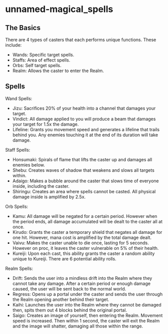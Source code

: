 # unnamed-magical_spells

## The Basics

There are 4 types of casters that each performs unique functions. These include:

- Wands: Specific target spells.
- Staffs: Area of effect spells.
- Orbs: Self target spells.
- Realm: Allows the caster to enter the Realm.

## Spells

Wand Spells:

- Jizu: Sacrifices 20% of your health into a channel that damages your target.
- Vindict: All damage applied to you will produce a beam that damages your target for 1.5x the damage.
- Lifeline: Grants you movement speed and generates a lifeline that trails behind you. Any enemies touching it at the end of its duration will take damage.

Staff Spells:

- Honsumaki: Spirals of flame that lifts the caster up and damages all enemies below.
- Shebu: Creates waves of shadow that weakens and slows all targets within.
- Adaigo: Makes a bubble around the caster that slows time of everyone inside, including the caster.
- Shiringu: Creates an area where spells cannot be casted. All physical damage inside is amplified by 2.5x.

Orb Spells:

- Kamu: All damage will be negated for a certain period. However when the period ends, all damage accumulated will be dealt to the caster all at once.
- Kirudo: Grants the caster a temporary shield that negates all damage for one hit. However, mana cost is amplified by the total damage dealt.
- Vaivu: Makes the caster unable to die once, lasting for 5 seconds. However on proc, it leaves the caster vulnerable on 5% of their health.
- Kureiji: Upon each cast, this ability grants the caster a random ability unique to Kureiji. There are 6 potential ability rolls.

Realm Spells:

- Drift: Sends the user into a mindless drift into the Realm where they cannot take any damage. After a certain period or enough damage caused, the user will be sent back to the normal world.
- Regress: Opens up a portal under the caster and sends the user through the Realm opening another behind their target.
- Kaihi: Launches the user into the Realm where they cannot be damaged then, spits them out 4 blocks behind the original portal.
- Saigo: Creates an image of yourself, then entering the Realm. Movement speed is increased. Then within 1 second, the caster will exit the Realm and the image will shatter, damaging all those within the range.
